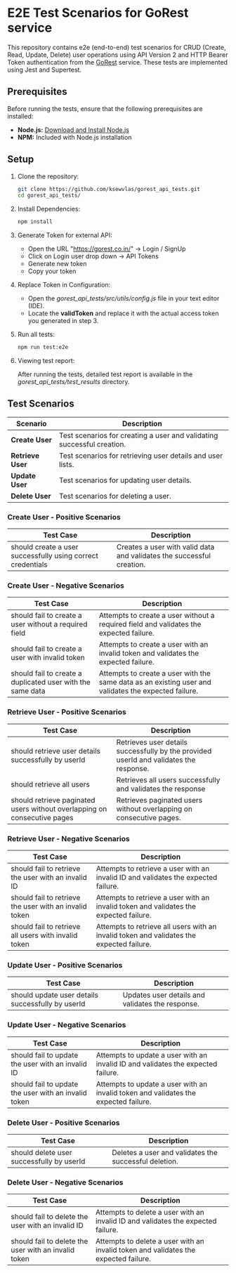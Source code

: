 # E2E Test Scenarios for GoRest service

This repository contains e2e (end-to-end) test scenarios for CRUD (Create, Read, Update, Delete) user operations using API Version 2 and HTTP Bearer Token authentication from the [GoRest](https://gorest.co.in/) service. 
These tests are implemented using Jest and Supertest.

## Prerequisites

Before running the tests, ensure that the following prerequisites are installed:

- **Node.js:** [Download and Install Node.js](https://nodejs.org/)
- **NPM:** Included with Node.js installation

## Setup

1. Clone the repository:
   ```bash
   git clone https://github.com/ksewvlas/gorest_api_tests.git
   cd gorest_api_tests/

2. Install Dependencies:
   ```bash
   npm install

3. Generate Token for external API:
   - Open the URL "https://gorest.co.in/" -> Login / SignUp
   - Click on Login user drop down -> API Tokens
   - Generate new token
   - Copy your token


4. Replace Token in Configuration:
   - Open the *gorest_api_tests/src/utils/config.js* file in your text editor (IDE).
   - Locate the **validToken** and replace it with the actual access token you generated in step 3.


5. Run all tests:
   ```bash
   npm run test:e2e

6. Viewing test report: 

   After running the tests, detailed test report is available in the *gorest_api_tests/test_results* directory.



## Test Scenarios

| Scenario                           | Description                                                            |
|------------------------------------|------------------------------------------------------------------------|
| **Create User**                    | Test scenarios for creating a user and validating successful creation. |
| **Retrieve User**                  | Test scenarios for retrieving user details and user lists.             |
| **Update User**                    | Test scenarios for updating user details.                              |
| **Delete User**                    | Test scenarios for deleting a user.                                    |


### Create User - Positive Scenarios
| Test Case                                                    | Description                                                            |
|--------------------------------------------------------------|------------------------------------------------------------------------|
| should create a user successfully using correct credentials  | Creates a user with valid data and validates the successful creation.  |


### Create User - Negative Scenarios
| Test Case                                                  | Description                                                                                         |
|------------------------------------------------------------|-----------------------------------------------------------------------------------------------------|
| should fail to create a user without a required field      | Attempts to create a user without a required field and validates the expected failure.              |
| should fail to create a user with invalid token            | Attempts to create a user with an invalid token and validates the expected failure.                  |
| should fail to create a duplicated user with the same data | Attempts to create a user with the same data as an existing user and validates the expected failure. |


### Retrieve User - Positive Scenarios
| Test Case                                                                | Description                                                                            |
|--------------------------------------------------------------------------|----------------------------------------------------------------------------------------|
| should retrieve user details successfully by userId                      | Retrieves user details successfully by the provided userId and validates the response. |
| should retrieve all users                                                | Retrieves all users successfully and validates the response                            |
| should retrieve paginated users without overlapping on consecutive pages | Retrieves paginated users without overlapping on consecutive pages.                    |

### Retrieve User - Negative Scenarios

| Test Case                                              | Description                                                                              |
|--------------------------------------------------------|------------------------------------------------------------------------------------------|
| should fail to retrieve the user with an invalid ID    | Attempts to retrieve a user with an invalid ID and validates the expected failure.       |
| should fail to retrieve the user with an invalid token | Attempts to retrieve a user with an invalid token and validates the expected failure.    |
| should fail to retrieve all users with invalid token   | Attempts to retrieve all users with an invalid token and validates the expected failure. |


### Update User - Positive Scenarios
| Test Case                                          | Description                                       |
|----------------------------------------------------|---------------------------------------------------|
| should update user details successfully by userId  | Updates user details and validates the response.  |

### Update User - Negative Scenarios
| Test Case                                             | Description                                                                         |
|-------------------------------------------------------|-------------------------------------------------------------------------------------|
| should fail to update the user with an invalid ID     | Attempts to update a user with an invalid ID and validates the expected failure.    |
| should fail to update the user with an invalid token  | Attempts to update a user with an invalid token and validates the expected failure. |


### Delete User - Positive Scenarios
| Test Case                                  | Description                                           |
|--------------------------------------------| ----------------------------------------------------- |
| should delete user successfully by userId  | Deletes a user and validates the successful deletion. |

### Delete User - Negative Scenarios
| Test Case                                             | Description                                                                         |
|-------------------------------------------------------|-------------------------------------------------------------------------------------|
| should fail to delete the user with an invalid ID     | Attempts to delete a user with an invalid ID and validates the expected failure.    |
| should fail to delete the user with an invalid token  | Attempts to delete a user with an invalid token and validates the expected failure. |
